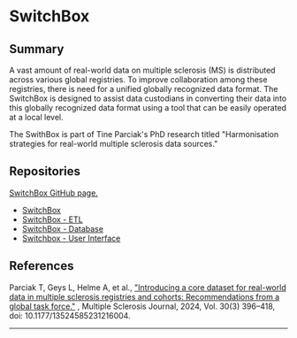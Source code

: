 # SwitchBox

## Summary

A vast amount of real-world data on multiple sclerosis (MS) is distributed across various global registries. To improve collaboration among these registries, there is need for a unified globally recognized data format. The SwitchBox is designed to assist data custodians in converting their data into this globally recognized data format using a tool that can be easily operated at a local level.

The SwithBox is part of Tine Parciak's PhD research titled "Harmonisation strategies for real-world multiple sclerosis data sources."

## Repositories

[SwitchBox GitHub page.](https://uhasselt-biomedicaldatasciences.github.io/switchbox/)

- [SwitchBox](https://github.com/msda-switchbox/msda_switchbox)
- [SwitchBox - ETL](https://github.com/msda-switchbox/msda_etl)
- [SwitchBox - Database](https://github.com/msda-switchbox/msda_switchbox_db)
- [Switchbox - User Interface](https://github.com/msda-switchbox/msda_switchbox_ui) 



## References

Parciak T, Geys L, Helme A, et al., ["Introducing a core dataset for real-world data in multiple sclerosis registries and cohorts: Recommendations from a global task force."](https://pmc.ncbi.nlm.nih.gov/articles/PMC10935622/pdf/10.1177_13524585231216004.pdf) , Multiple Sclerosis Journal, 2024, Vol. 30(3) 396–418, doi: 10.1177/13524585231216004.

---